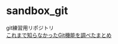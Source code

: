 # sandbox_git
git練習用リポジトリ  
[これまで知らなかったGit機能を調べたまとめ](http://qiita.com/beta_chelsea/items/32533991d0a60856641c)  

